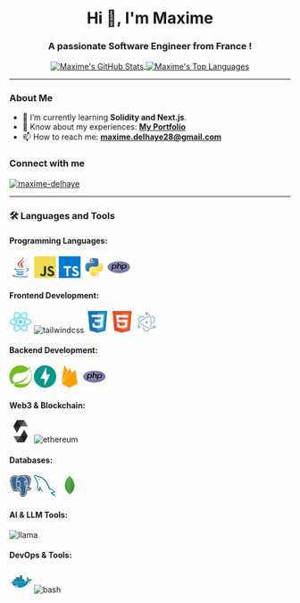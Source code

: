 <h1 align="center">Hi 👋, I'm Maxime</h1>
<h3 align="center">A passionate Software Engineer from France !</h3>

<p align="center">
  <a href="https://github.com/tendosbg">
    <img align="center" src="https://github-readme-stats.vercel.app/api?username=tendosbg&show_icons=true&theme=dracula&hide_border=true&count_private=true" alt="Maxime's GitHub Stats" />
  </a>
  <a href="https://github.com/tendosbg">
    <img align="center" src="https://github-readme-stats.vercel.app/api/top-langs/?username=tendosbg&layout=compact&theme=dracula&hide_border=true" alt="Maxime's Top Languages" />
  </a>
</p>

---

### About Me

- 🌱 I’m currently learning **Solidity and Next.js**.
- 📄 Know about my experiences: [**My Portfolio**](https://tendos.dev)
- 📫 How to reach me: **maxime.delhaye28@gmail.com**

### Connect with me

<p align="left">
  <a href="https://linkedin.com/in/maxime-delhaye" target="blank">
    <img align="center" src="https://raw.githubusercontent.com/rahuldkjain/github-profile-readme-generator/master/src/images/icons/Social/linked-in-alt.svg" alt="maxime-delhaye" height="30" width="40" />
  </a>
</p>

---

### 🛠️ Languages and Tools

<h4 align="left">Programming Languages:</h4>
<p align="left">
  <img src="https://raw.githubusercontent.com/devicons/devicon/master/icons/java/java-original.svg" alt="java" width="40" height="40"/>
  <img src="https://raw.githubusercontent.com/devicons/devicon/master/icons/javascript/javascript-original.svg" alt="javascript" width="40" height="40"/>
  <img src="https://raw.githubusercontent.com/devicons/devicon/master/icons/typescript/typescript-original.svg" alt="typescript" width="40" height="40"/>
  <img src="https://raw.githubusercontent.com/devicons/devicon/master/icons/python/python-original.svg" alt="python" width="40" height="40"/>
  <img src="https://raw.githubusercontent.com/devicons/devicon/master/icons/php/php-original.svg" alt="php" width="40" height="40"/>
</p>

<h4 align="left">Frontend Development:</h4>
<p align="left">
  <img src="https://raw.githubusercontent.com/devicons/devicon/master/icons/react/react-original.svg" alt="react" width="40" height="40"/>
  <img src="https://upload.wikimedia.org/wikipedia/commons/d/d5/Tailwind_CSS_Logo.svg" alt="tailwindcss" width="40" height="40"/>
  <img src="https://raw.githubusercontent.com/devicons/devicon/master/icons/css3/css3-original.svg" alt="css3" width="40" height="40"/>
  <img src="https://raw.githubusercontent.com/devicons/devicon/master/icons/html5/html5-original.svg" alt="html5" width="40" height="40"/>
  <img src="https://raw.githubusercontent.com/devicons/devicon/master/icons/electron/electron-original.svg" alt="electron" width="40" height="40"/>
</p>

<h4 align="left">Backend Development:</h4>
<p align="left">
  <img src="https://raw.githubusercontent.com/devicons/devicon/master/icons/spring/spring-original.svg" alt="spring" width="40" height="40"/>
  <img src="https://raw.githubusercontent.com/devicons/devicon/master/icons/fastapi/fastapi-original.svg" alt="fastapi" width="40" height="40"/>
  <img src="https://raw.githubusercontent.com/devicons/devicon/master/icons/firebase/firebase-plain.svg" alt="firebase" width="40" height="40"/>
  <img src="https://raw.githubusercontent.com/devicons/devicon/master/icons/php/php-original.svg" alt="php" width="40" height="40"/>
</p>

<h4 align="left">Web3 & Blockchain:</h4>
<p align="left">
  <img src="https://raw.githubusercontent.com/devicons/devicon/master/icons/solidity/solidity-original.svg" alt="solidity" width="40" height="40"/>
  <img src="https://www.vectorlogo.zone/logos/ethereum/ethereum-icon.svg" alt="ethereum" width="40" height="40"/>
</p>

<h4 align="left">Databases:</h4>
<p align="left">
  <img src="https://raw.githubusercontent.com/devicons/devicon/master/icons/postgresql/postgresql-original.svg" alt="postgresql" width="40" height="40"/>
  <img src="https://raw.githubusercontent.com/devicons/devicon/master/icons/mysql/mysql-original.svg" alt="mysql" width="40" height="40"/>
  <img src="https://raw.githubusercontent.com/devicons/devicon/master/icons/mongodb/mongodb-original.svg" alt="mongodb" width="40" height="40"/>
</p>

<h4 align="left">AI & LLM Tools:</h4>
<p align="left">
  <img src="https://upload.wikimedia.org/wikipedia/commons/thumb/1/17/Llama1-logo.svg/2560px-Llama1-logo.svg.png" alt="llama" width="80" height="80"/>
</p>

<h4 align="left">DevOps & Tools:</h4>
<p align="left">
  <img src="https://raw.githubusercontent.com/devicons/devicon/master/icons/docker/docker-original.svg" alt="docker" width="40" height="40"/>
  <img src="https://www.vectorlogo.zone/logos/gnu_bash/gnu_bash-icon.svg" alt="bash" width="40" height="40"/>
</p>
